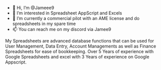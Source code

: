- 👋 Hi, I’m @Jameee9
- 👀 I’m interested in Spreadsheet AppScript and Excels
- 🌱 I’m currently a commercial pilot with an AME license and do spreadsheets in my spare time
- 📫 You can reach me on my discord via Jamee9

My Spreadsheets are advanced database functions that can be used for User Management, Data Entry, Account Managements as well as Finance Spreadsheets for ease of bookkeeping. 
Over 5 Years of experience with Google Spreadsheets and excel with 3 Years of experience on Google Appscript. 


